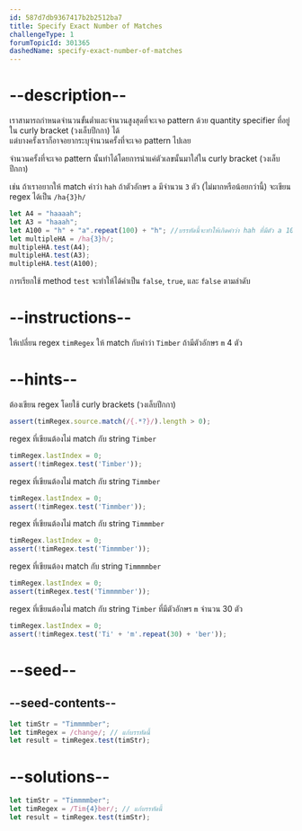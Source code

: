```yaml
---
id: 587d7db9367417b2b2512ba7
title: Specify Exact Number of Matches
challengeType: 1
forumTopicId: 301365
dashedName: specify-exact-number-of-matches
---
```


# --description--

เราสามารถกำหนดจำนวนขั้นต่ำและจำนวนสูงสุดที่จะเจอ pattern ด้วย quantity specifier ที่อยู่ใน curly bracket (วงเล็บปีกกา) ได้  
แต่บางครั้งเราก็อาจอยากระบุจำนวนครั้งที่จะเจอ pattern ไปเลย

จำนวนครั้งที่จะเจอ pattern นั้นทำได้โดยการนำแค่ตัวเลขนั้นมาใส่ใน curly bracket (วงเล็บปีกกา)  

เช่น ถ้าเราอยากให้ match คำว่า `hah` ถ้าตัวอักษร `a` มีจำนวน `3` ตัว (ไม่มากหรือน้อยกว่านี้) จะเขียน regex ได้เป็น `/ha{3}h/`

```js
let A4 = "haaaah";
let A3 = "haaah";
let A100 = "h" + "a".repeat(100) + "h"; //บรรทัดนี้จะทำให้เกิดคำว่า hah ที่มีตัว a 100 ตัว 
let multipleHA = /ha{3}h/;
multipleHA.test(A4);
multipleHA.test(A3);
multipleHA.test(A100);
```

การเรียกใช้ method `test` จะทำให้ได้ค่าเป็น `false`, `true`, และ `false` ตามลำดับ

# --instructions--

ให้เปลี่ยน regex `timRegex` ให้ match กับคำว่า `Timber` ถ้ามีตัวอักษร `m` 4 ตัว

# --hints--

ต้องเขียน regex โดยใช้ curly brackets (วงเล็บปีกกา)

```js
assert(timRegex.source.match(/{.*?}/).length > 0);
```

regex ที่เขียนต้องไม่ match กับ string `Timber`

```js
timRegex.lastIndex = 0;
assert(!timRegex.test('Timber'));
```

regex ที่เขียนต้องไม่ match กับ string `Timmber`

```js
timRegex.lastIndex = 0;
assert(!timRegex.test('Timmber'));
```

regex ที่เขียนต้องไม่ match กับ string `Timmmber`

```js
timRegex.lastIndex = 0;
assert(!timRegex.test('Timmmber'));
```

regex ที่เขียนต้อง match กับ string `Timmmmber`

```js
timRegex.lastIndex = 0;
assert(timRegex.test('Timmmmber'));
```

regex ที่เขียนต้องไม่ match กับ string `Timber` ที่มีตัวอักษร `m` จำนวน 30 ตัว

```js
timRegex.lastIndex = 0;
assert(!timRegex.test('Ti' + 'm'.repeat(30) + 'ber'));
```

# --seed--

## --seed-contents--

```js
let timStr = "Timmmmber";
let timRegex = /change/; // แก้บรรทัดนี้
let result = timRegex.test(timStr);
```

# --solutions--

```js
let timStr = "Timmmmber";
let timRegex = /Tim{4}ber/; // แก้บรรทัดนี้
let result = timRegex.test(timStr);
```
